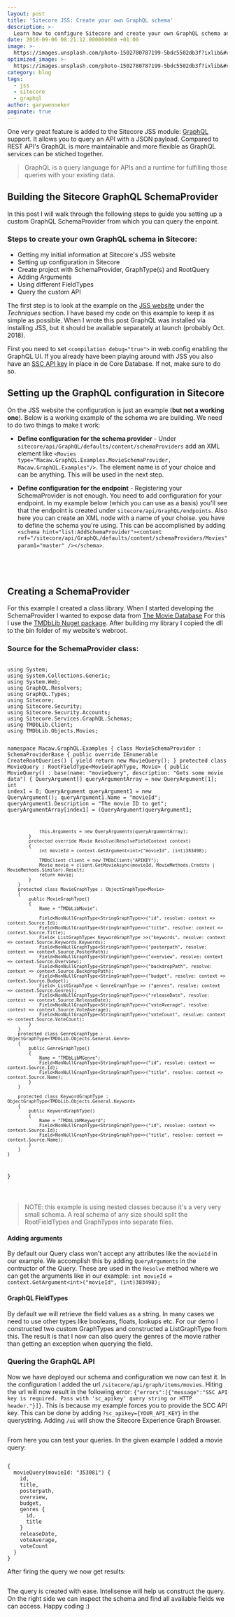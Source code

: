 ```yaml
---
layout: post
title: 'Sitecore JSS: Create your own GraphQL schema'
description: >-
  Learn how to configure Sitecore and create your own GraphQL schema and use external API&#x27;s combined with Sitecore&#x27;s GraphQL schema&#x27;s
date: 2018-09-06 08:21:12.000000000 +01:00
image: >-
  https://images.unsplash.com/photo-1502780787199-5bdc5502db3f?ixlib&#x3D;rb-0.3.5&amp;q&#x3D;80&amp;fm&#x3D;jpg&amp;crop&#x3D;entropy&amp;cs&#x3D;tinysrgb&amp;w&#x3D;1080&amp;fit&#x3D;max&amp;ixid&#x3D;eyJhcHBfaWQiOjExNzczfQ&amp;s&#x3D;37ef0d8313f3e6b2d1525918918a1462
optimized_image: >-
  https://images.unsplash.com/photo-1502780787199-5bdc5502db3f?ixlib&#x3D;rb-0.3.5&amp;q&#x3D;80&amp;fm&#x3D;jpg&amp;crop&#x3D;entropy&amp;cs&#x3D;tinysrgb&amp;w&#x3D;1080&amp;fit&#x3D;max&amp;ixid&#x3D;eyJhcHBfaWQiOjExNzczfQ&amp;s&#x3D;37ef0d8313f3e6b2d1525918918a1462
category: blog
tags:
  - jss
  - sitecore
  - graphql
author: garywenneker
paginate: true
---
```

<p>One very great feature is added to the Sitecore JSS module: <a href="https://graphql.org" target="_blank">GraphQL</a> support. It allows you to query an API with a JSON payload. Compared to REST API's GraphQL is more maintainable and more flexible as GraphQL services can be stiched together.</p>
<blockquote>
<p>GraphQL is a query language for APIs and a runtime for fulfilling those queries with your existing data.</p>
</blockquote>
<h2 id="buildingthesitecoregraphqlschemaprovider">Building the Sitecore GraphQL SchemaProvider</h2>
<p>In this post I will walk through the following steps to guide you setting up a custom GraphQL SchemaProvider from which you can query the enpoint.</p>
<h3 id="stepstocreateyourowngraphqlschemainsitecore">Steps to create your own GraphQL schema in Sitecore:</h3>
<ul>
<li>Getting my initial information at Sitecore's JSS website</li>
<li>Setting up configuration in Sitecore</li>
<li>Create project with SchemaProvider, GraphType(s) and RootQuery</li>
<li>Adding Arguments</li>
<li>Using different FieldTypes</li>
<li>Query the custom API</li>
</ul>
<p>The first step is to look at the example on the <a href="https://jss.sitecore.net/docs/techniques/graphql/graphql-overview">JSS website</a> under the <em>Techniques</em> section. I have based my code on this example to keep it as simple as possible. When I wrote this post GraphQL was installed via installing JSS, but it should be available separately at launch (probably Oct. 2018).</p>
<p>First you need to set <code>&lt;compilation debug=&quot;true&quot;&gt;</code> in web.config enabling the GraphQL UI. If you already have been playing around with JSS you also have an <a href="https://doc.sitecore.net/sitecore_experience_platform/developing/developing_with_sitecore/sitecoreservicesclient/api_keys_for_the_odata_item_service">SSC API key</a> in place in de Core Database. If not, make sure to do so.</p>
<h2 id="settingupthegraphqlconfigurationinsitecore">Setting up the GraphQL configuration in Sitecore</h2>
<p>On the JSS website the configuration is just an example (<strong>but not a working one</strong>). Below is a working example of the schema we are building. We need to do two things to make t work:</p>
<ul>
<li>
<p><strong>Define configuration for the schema provider</strong> - Under <code>sitecore/api/GraphQL/defaults/content/schemaProviders</code> add an XML element like <code>&lt;Movies type=&quot;Macaw.GraphQL.Examples.MovieSchemaProvider, Macaw.GraphQL.Examples&quot;/&gt;</code>. The element name is of your choice and can be anything. This will be used in the next step.</p>
</li>
<li>
<p><strong>Define configuration for the endpoint</strong> - Registering your SchemaProvider is not enough. You need to add configuration for your endpoint. In my example below (which you can use as a basis) you'll see that the endpoint is created under <code>sitecore/api/GraphQL/endpoints</code>. Also here you can create an XML node with a name of your choise. you have to define the schema you're using. This can be accomplished by adding <code>&lt;schema hint=&quot;list:AddSchemaProvider&quot;&gt;&lt;content ref=&quot;/sitecore/api/GraphQL/defaults/content/schemaProviders/Movies&quot; param1=&quot;master&quot; /&gt;&lt;/schema&gt;</code>.</p>
</li>
</ul>
<pre class="line-numbers"><code class="language-markup">
<script type="text/plain">
<configuration xmlns:patch="http://www.sitecore.net/xmlconfig/" 
    xmlns:set="http://www.sitecore.net/xmlconfig/set/" 
    xmlns:role="http://www.sitecore.net/xmlconfig/role/">
    <sitecore>
        <api>
            <GraphQL>
            
                <defaults>
                    <content>
                        <schemaProviders>
                            <Movies type="Macaw.GraphQL.Examples.MovieSchemaProvider, Macaw.GraphQL.Examples"/>
                        </schemaProviders>
                    </content>
                </defaults>

                <endpoints>
                    <movies url="/sitecore/api/graph/items/movies" type="Sitecore.Services.GraphQL.Hosting.GraphQLEndpoint, Sitecore.Services.GraphQL.NetFxHost" resolve="true">
                        <url>$(url)</url>

                        <enabled role:require="!ContentDelivery">true</enabled>
                        <enabled role:require="ContentDelivery">false</enabled>

                        <gui role:require="!ContentDelivery">DebugOnly (follow web.config compilation setting)</gui>
                        <gui role:require="ContentDelivery">false</gui>

                        <schema hint="list:AddSchemaProvider">
                            <content ref="/sitecore/api/GraphQL/defaults/content/schemaProviders/Movies" param1="master" />
                        </schema>
                        <security ref="/sitecore/api/GraphQL/defaults/security/publicService" />
                        <performance ref="/sitecore/api/GraphQL/defaults/performance/standard" />
                        <cache type="Sitecore.Services.GraphQL.Hosting.QueryTransformation.Caching.GraphQLQueryCache, Sitecore.Services.GraphQL.NetFxHost">
                            <param desc="name">$(url)</param>
                            <param desc="maxSize">10MB</param>
                        </cache>
                        <extenders hint="list:AddExtender">
                        </extenders>
                    </movies>

                </endpoints>
            </GraphQL>
        </api>
    </sitecore>
</configuration>

</script>
<p></code></pre></p>
<h2 id="creatingaschemaprovider">Creating a SchemaProvider</h2>
<p>For this example I created a class library. When I started developing the SchemaProvider I wanted to expose data from <a href="https://www.themoviedb.org/">The Movie Database</a> For this I use the <a href="https://github.com/LordMike/TMDbLib">TMDbLib Nuget package</a>. After building my library I copied the dll to the bin folder of my website's webroot.</p>
<h3 id="sourcefortheschemaproviderclass">Source for the SchemaProvider class:</h3>
<pre class="line-numbers"><code class="language-csharp">
using System;
using System.Collections.Generic;
using System.Web;
using GraphQL.Resolvers;
using GraphQL.Types;
using Sitecore;
using Sitecore.Security;
using Sitecore.Security.Accounts;
using Sitecore.Services.GraphQL.Schemas;
using TMDbLib.Client;
using TMDbLib.Objects.Movies;

namespace Macaw.GraphQL.Examples
{
    class MovieSchemaProvider : SchemaProviderBase
    {
        public override IEnumerable<FieldType> CreateRootQueries()
        {
            yield return new MovieQuery();
        }
        protected class MovieQuery : RootFieldType<MovieGraphType, Movie>
        {
            public MovieQuery() : base(name: "movieQuery", description: "Gets some movie data")
            {
                QueryArgument[] queryArgumentArray = new QueryArgument[1];
                int index1 = 0;
                QueryArgument<StringGraphType> queryArgument1 = new QueryArgument<StringGraphType>();
                queryArgument1.Name = "movieId";
                queryArgument1.Description = "The movie ID to get";
                queryArgumentArray[index1] = (QueryArgument)queryArgument1;

                this.Arguments = new QueryArguments(queryArgumentArray);
            }
            protected override Movie Resolve(ResolveFieldContext context)
            {
                int movieId = context.GetArgument<int>("movieId", (int)383498);

                TMDbClient client = new TMDbClient("APIKEY");
                Movie movie = client.GetMovieAsync(movieId, MovieMethods.Credits | MovieMethods.Similar).Result;
                return movie;
            }
        }
        protected class MovieGraphType : ObjectGraphType<Movie>
        {
            public MovieGraphType()
            {
                Name = "TMDbLibMovie";

                Field<NonNullGraphType<StringGraphType>>("id", resolve: context => context.Source.Id);
                Field<NonNullGraphType<StringGraphType>>("title", resolve: context => context.Source.Title);
                Field< ListGraphType< KeywordGraphType >>("keywords", resolve: context => context.Source.Keywords.Keywords);
                Field<NonNullGraphType<StringGraphType>>("posterpath", resolve: context => context.Source.PosterPath);
                Field<NonNullGraphType<StringGraphType>>("overview", resolve: context => context.Source.Overview);
                Field<NonNullGraphType<StringGraphType>>("backdropPath", resolve: context => context.Source.BackdropPath);
                Field<NonNullGraphType<StringGraphType>>("budget", resolve: context => context.Source.Budget);
                Field< ListGraphType < GenreGraphType >> ("genres", resolve: context => context.Source.Genres);
                Field<NonNullGraphType<StringGraphType>>("releaseDate", resolve: context => context.Source.ReleaseDate);
                Field<NonNullGraphType<StringGraphType>>("voteAverage", resolve: context => context.Source.VoteAverage);
                Field<NonNullGraphType<StringGraphType>>("voteCount", resolve: context => context.Source.VoteCount);
            }
        }
        protected class GenreGraphType : ObjectGraphType<TMDbLib.Objects.General.Genre>
        {
            public GenreGraphType()
            {
                Name = "TMDbLibMGenre";
                Field<NonNullGraphType<StringGraphType>>("id", resolve: context => context.Source.Id);
                Field<NonNullGraphType<StringGraphType>>("title", resolve: context => context.Source.Name);
            }
        }

        protected class KeywordGraphType : ObjectGraphType<TMDbLib.Objects.General.Keyword>
        {
            public KeywordGraphType()
            {
                Name = "TMDbLibMKeyword";
                Field<NonNullGraphType<StringGraphType>>("id", resolve: context => context.Source.Id);
                Field<NonNullGraphType<StringGraphType>>("title", resolve: context => context.Source.Name);
            }
        }
    }
}

</code></pre>
<blockquote>
<p>NOTE: this example is using nested classes because it's a very very small schema. A real schema of any size should split the RootFieldTypes and GraphTypes into separate files.</p>
</blockquote>
<h4 id="addingarguments">Adding arguments</h4>
<p>By default our Query class won't accept any attributes like the <code>movieId</code> in our example. We accomplish this by adding <code>QueryArguments</code> in the contructor of the Query. These are used in the <code>Resolve</code> method where we can get the arguments like in our example: <code>int movieId = context.GetArgument&lt;int&gt;(&quot;movieId&quot;, (int)383498);</code></p>
<h4 id="graphqlfieldtypes">GraphQL FieldTypes</h4>
<p>By default we will retrieve the field values as a string. In many cases we need to use other types like booleans, floats, lookups etc. For our demo I constructed two custom GraphTypes and constructed a ListGraphType from this. The result is that I now can also query the genres of the movie rather than getting an exception when querying the field.</p>
<h3 id="queringthegraphqlapi">Quering the GraphQL API</h3>
<p>Now we have deployed our schema and configuration we now can test it. In the configuration I added the url <code>/sitecore/api/graph/items/movies</code>. Hiting the url will now result in the following error: <code>{&quot;errors&quot;:[{&quot;message&quot;:&quot;SSC API key is required. Pass with 'sc_apikey' query string or HTTP header.&quot;}]}</code>. This is because my example forces you to provide the SCC API key. This can be done by adding <code>?sc_apikey={YOUR_API_KEY}</code> in the querystring. Adding <code>/ui</code> will show the Sitecore Experience Graph Browser.</p>
<p><img src="/assets/img/uploads/2018/09/2018-09-07-11_35_43-Desktop.png" alt=""></p>
<p>From here you can test your queries. In the given example I added a movie query:</p>
<pre><code class="line-numbers language-javascript">
{
  movieQuery(movieId: "353081") {
    id,
    title,
    posterpath,
    overview,
    budget,
    genres {
      id,
      title
    }
    releaseDate,
    voteAverage,
    voteCount
  }
}	
</code></pre>
<p>After firing the query we now get results:</p>
<p><img src="/assets/img/uploads/2018/09/2018-09-07-11_47_39-Desktop.png" alt=""></p>
<p>The query is created with ease. Intelisense will help us construct the query. On the right side we can inspect the schema and find all available fields we can access. Happy coding :)</p>
